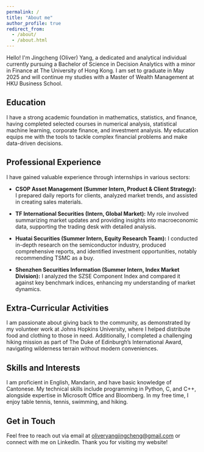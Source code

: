 ```yaml
---
permalink: /
title: "About me"
author_profile: true
redirect_from: 
  - /about/
  - /about.html
---
```


Hello! I'm Jingcheng \(Oliver\) Yang,  a dedicated and analytical individual currently pursuing a Bachelor of Science in Decision Analytics with a minor in Finance at The University of Hong Kong. I am set to graduate in May 2025 and will continue my studies with a Master of Wealth Management at HKU Business School.

## Education

I have a strong academic foundation in mathematics, statistics, and finance, having completed selected courses in numerical analysis, statistical machine learning, corporate finance, and investment analysis. My education equips me with the tools to tackle complex financial problems and make data-driven decisions.

## Professional Experience

I have gained valuable experience through internships in various sectors:

- **CSOP Asset Management (Summer Intern, Product & Client Strategy):** I prepared daily reports for clients, analyzed market trends, and assisted in creating sales materials.
  
- **TF International Securities (Intern, Global Market):** My role involved summarizing market updates and providing insights into macroeconomic data, supporting the trading desk with detailed analysis.

- **Huatai Securities (Summer Intern, Equity Research Team):** I conducted in-depth research on the semiconductor industry, produced comprehensive reports, and identified investment opportunities, notably recommending TSMC as a buy.

- **Shenzhen Securities Information (Summer Intern, Index Market Division):** I analyzed the SZSE Component Index and compared it against key benchmark indices, enhancing my understanding of market dynamics.

## Extra-Curricular Activities

I am passionate about giving back to the community, as demonstrated by my volunteer work at Johns Hopkins University, where I helped distribute food and clothing to those in need. Additionally, I completed a challenging hiking mission as part of The Duke of Edinburgh’s International Award, navigating wilderness terrain without modern conveniences.

## Skills and Interests

I am proficient in English, Mandarin, and have basic knowledge of Cantonese. My technical skills include programming in Python, C, and C++, alongside expertise in Microsoft Office and Bloomberg. In my free time, I enjoy table tennis, tennis, swimming, and hiking.

## Get in Touch

Feel free to reach out via email at oliveryangjingcheng@gmail.com or connect with me on LinkedIn. Thank you for visiting my website!
